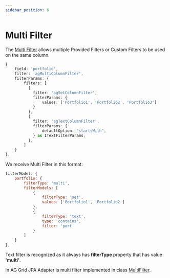 ```yaml
---
sidebar_position: 6
---
```


# Multi Filter
The [Multi Filter](https://ag-grid.com/angular-data-grid/filter-multi/) allows multiple Provided Filters or Custom Filters to be used on the same column.
```typescript title="Example of column definition with multi filter"
{
    field: 'portfolio',
    filter: 'agMultiColumnFilter',
    filterParams: {
        filters: [
          {
            filter: 'agSetColumnFilter',
            filterParams: {
                values: ['Portfolio1', 'Portfolio2', 'Portfolio3']
            }
          },
          {
            filter: 'agTextColumnFilter',
            filterParams: {
                defaultOption: "startsWith",
            } as ITextFilterParams,
          },
        ]
    }
},
```


We receive Multi Filter in this format:
```javascript title="Example of received multi filter in filter model in request"
filterModel: {
    portfolio: {
        filterType: 'multi',
        filterModels: [
            {
                filterType: 'set',
                values: ['Portfolio1', 'Portfolio2']
            },
            {
                filterType: 'text',
                type: 'contains',
                filter: 'port'
            }
        ]
    }
},
```

Text filter is recognized as it always has **filterType** property that has value **'multi'**.

In AG Grid JPA Adapter is multi filter implemented in class [MultiFilter](https://github.com/smolcan/ag-grid-jpa-adapter/blob/main/src/main/java/com/github/smolcan/aggrid/jpa/adapter/filter/simple/MultiFilter.java).

